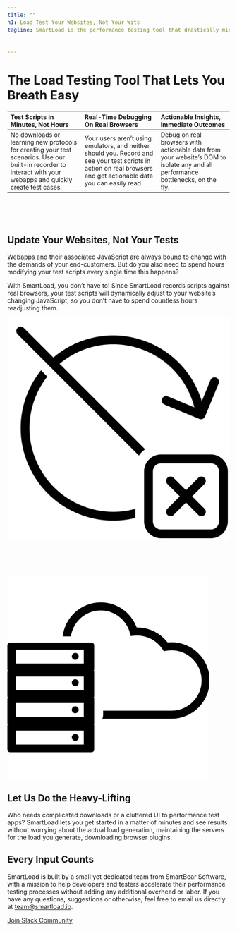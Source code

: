 ```yaml
---
title: ""
h1: Load Test Your Websites, Not Your Wits
tagline: SmartLoad is the performance testing tool that drastically minimizes your load testing efforts and maximizes your app’s reliability


---
```

# The Load Testing Tool That Lets You Breath Easy


<!-- <div class="three-column">
    <div class="left-column">
    <h3> Test Scrips in Minutes, Not Hours </h3>
        <p> No downloads or learning new protocols for creating your test scenarios. Use our built-in recorder to interact with your webapps and quickly create test cases.   
 </p>
    </div>
    <div class="middle-column">
    <h3> Real-Time Debugging On Real Browsers </h3>
      <p>Your users aren’t using emulators, and neither should you. Record what your customer will actually see in your test scripts on real browsers on real servers   </p>
    </div>

    <div class="right-column">
    <h3> Actionable, Readable Insights </h3>
      <p> Use data your developers are already used to, straight from the browser.   </p>
    </div>
</div> -->



| Test Scripts in Minutes, Not Hours | Real-Time Debugging On Real Browsers | Actionable Insights, Immediate Outcomes |
| :----------------------------------|:------------------------------------ | :---------------------------------------|
| No downloads or learning new protocols for creating your test scenarios. Use our built-in recorder to interact with your webapps and quickly create test cases. | Your users aren’t using emulators, and neither should you. Record and see your test scripts in action on real browsers and get actionable data you can easily read. | Debug on real browsers with actionable data from your website’s DOM to isolate any and all performance bottlenecks, on the fly. |



<!--
<div class="two-column left-big">
    <div class="left-column big">
    <h2> Update Your Websites, Not Your Tests </h2>
        <p> Webapps and their associated JavaScript are always bound to with the ever-changing demands of your end-customers. But do you also need to spend hours modifying your test scripts every single time your JavaScript changes? </p>
<p>With Load360, you don’t have to! Since Load360 records scripts against real browsers, your test scripts will dynamically adjust to your website’s changing JavaScript, so you don’t have to spend countless hours readjusting them.  </p>

    </div>
    <div class="right-column small">
     <img src="assets/images/relax.png">
    </div>
</div>

<div class="two-column right-big">
    <div class="left-column small">

        <p> <img src="assets/images/Server.png"> </p>
    </div>
    <div class="right-column big">
    <h2> Let Us Do The Heavy Lifting </h2>
    <p> Who needs complicated downloads or a cluttered UI? Load360 lets you get started in a matter of minutes and see results without worrying about the actual load generation, maintaining the servers for the load you generate, downloading browser plugins. </p>


    </div>
</div> -->
<br> <br> <br>
<div class = "container">
<div class= "row">


<div class = "col-md-8">
<h2> Update Your Websites, Not Your Tests </h2>
<p>  Webapps and their associated JavaScript are always bound to change with the demands of your end-customers. But do you also need to spend hours modifying your test scripts every single time this happens? </p>
<p>With SmartLoad, you don’t have to! Since SmartLoad records scripts against real browsers, your test scripts will dynamically adjust to your website’s changing JavaScript, so you don’t have to spend countless hours readjusting them. </p>
</div>

<div class = "col-md-4 hidden-sm-down">
<p> <img src="assets/images/Update.png"> </p>
</div>

</div>
</div>

<br><br><br>

<div class = "container">
<div class= "row">
<div class = "col-md-4 hidden-sm-down">
<p> <img src="assets/images/Server.png"> </p>
</div>

<div class = "col-md-8">
<h2> Let Us Do the Heavy-Lifting </h2>
<p>  Who needs complicated downloads or a cluttered UI to performance test apps? SmartLoad lets you get started in a matter of minutes and see results without worrying about the actual load generation, maintaining the servers for the load you generate, downloading browser plugins.</p>
</div>

</div>
</div>

## Every Input Counts
SmartLoad is built by a small yet dedicated team from SmartBear Software, with a mission to help developers and testers accelerate their performance testing processes without adding any additional overhead or labor. If you have any questions, suggestions or otherwise, feel free to email us directly at team@smartload.io.

 <a href="#" class="btn btn-success" role="button">Join Slack Community</a>

 <br>
